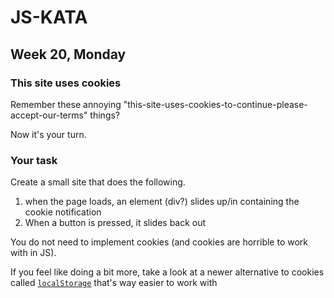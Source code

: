 # JS-KATA
## Week 20, Monday
### This site uses cookies
Remember these annoying "this-site-uses-cookies-to-continue-please-accept-our-terms" things?

Now it's your turn.

### Your task
Create a small site that does the following.

1. when the page loads, an element (div?) slides up/in containing the cookie notification
2. When a button is pressed, it slides back out

You do not need to implement cookies (and cookies are horrible to work with in JS).

If you feel like doing a bit more, take a look at a newer alternative to cookies called [`localStorage`](https://developer.mozilla.org/en-US/docs/Web/API/Window/localStorage) that's way easier to work with